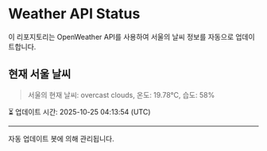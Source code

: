 
# Weather API Status

이 리포지토리는 OpenWeather API를 사용하여 서울의 날씨 정보를 자동으로 업데이트합니다.

## 현재 서울 날씨
> 서울의 현재 날씨: overcast clouds, 온도: 19.78°C, 습도: 58%

⏳ 업데이트 시간: 2025-10-25 04:13:54 (UTC)

---
자동 업데이트 봇에 의해 관리됩니다.
